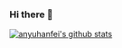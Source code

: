 ### Hi there 👋

[![anyuhanfei's github stats](https://github-readme-stats.vercel.app/api?username=anyuhanfei)](https://github.com/anuraghazra/github-readme-stats)



<!--
**anyuhanfei/anyuhanfei** is a ✨ _special_ ✨ repository because its `README.md` (this file) appears on your GitHub profile.

Here are some ideas to get you started:

- 🔭 I’m currently working on ...
- 🌱 I’m currently learning ...
- 👯 I’m looking to collaborate on ...
- 🤔 I’m looking for help with ...
- 💬 Ask me about ...
- 📫 How to reach me: ...
- 😄 Pronouns: ...
- ⚡ Fun fact: ...
-->
